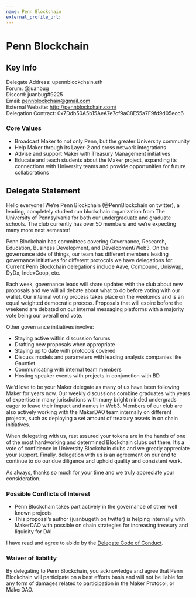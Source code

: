 ```yaml
---
name: Penn Blockchain
external_profile_url:
---
```


# Penn Blockchain

## Key Info

Delegate Address: upennblockchain.eth  
Forum: @juanbug  
Discord: juanbug#9225  
Email: pennblockchain@gmail.com  
External Website: http://pennblockchain.com/  
Delegation Contract: 0x7Ddb50A5b15AeA7e7cf9aC8E55a7F9fd9d05ecc6  

### Core Values

* Broadcast Maker to not only Penn, but the greater University community
* Help Maker through its Layer-2 and cross network integrations
* Advise and support Maker with Treasury Management initiatives
* Educate and teach students about the Maker project, expanding its connections with University teams and provide opportunities for future collaborations

## Delegate Statement

Hello everyone! We’re Penn Blockchain (@PennBlockchain on twitter), a leading, completely student run blockchain organization from The University of Pennsylvania for both our undergraduate and graduate schools. The club currently has over 50 members and we’re expecting many more next semester!

Penn Blockchain has committees covering Governance, Research, Education, Business Development, and Development/Web3. On the governance side of things, our team has different members leading governance initiatives for different protocols we have delegations for. Current Penn Blockchain delegations include Aave, Compound, Uniswap, DyDx, IndexCoop, etc.

Each week, governance leads will share updates with the club about new proposals and we will all debate about what to do before voting with our wallet. Our internal voting process takes place on the weekends and is an equal weighted democratic process. Proposals that will expire before the weekend are debated on our internal messaging platforms with a majority vote being our overall end vote.

Other governance initiatives involve:
* Staying active within discussion forums
* Drafting new proposals when appropriate
* Staying up to date with protocols covered
* Discuss models and parameters with leading analysis companies like Gauntlet
* Communicating with internal team members
* Hosting speaker events with projects in conjunction with BD

We’d love to be your Maker delegate as many of us have been following Maker for years now. Our weekly discussions combine graduates with years of expertise in many jurisdictions with many bright minded undergrads eager to leave their impact and names in Web3. Members of our club are also actively working with the MakerDAO team internally on different projects, such as deploying a set amount of treasury assets in on chain initiatives.

When delegating with us, rest assured your tokens are in the hands of one of the most hardworking and determined Blockchain clubs out there. It’s a vote of confidence in University Blockchain clubs and we greatly appreciate your support. Finally, delegation with us is an agreement on our end to continue to do our due diligence and uphold quality and consistent work.

As always, thanks so much for your time and we truly appreciate your consideration.

### Possible Conflicts of Interest
* Penn Blockchain takes part actively in the governance of other well known projects
* This proposal’s author (juanbugeth on twitter) is helping internally with MakerDAO with possible on chain strategies for increasing treasury and liquidity for DAI

I have read and agree to abide by the [Delegate Code of Conduct](https://manual.makerdao.com/governance/what-is-delegation/delegates-code).

### Waiver of liability
By delegating to Penn Blockchain, you acknowledge and agree that Penn Blockchain will participate on a best efforts basis and will not be liable for any form of damages related to participation in the Maker Protocol, or MakerDAO.

